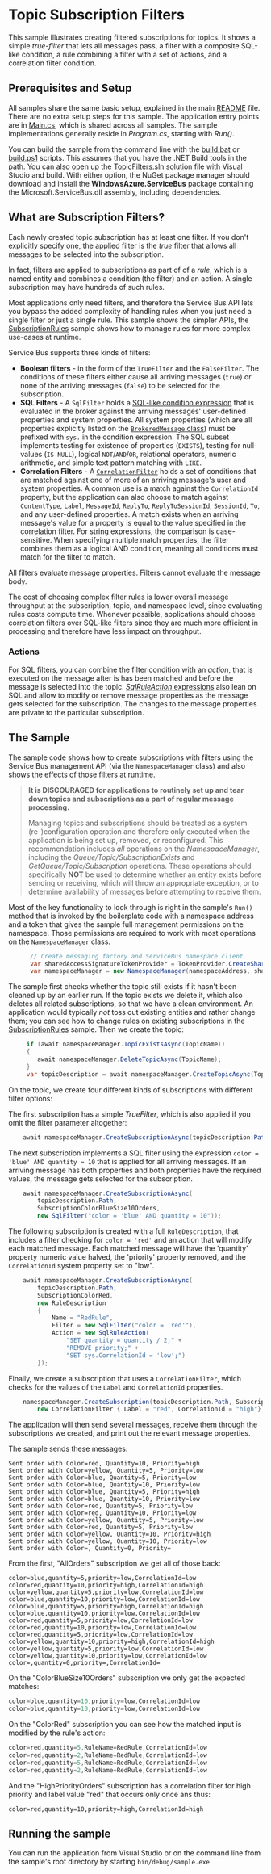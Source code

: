 # Topic Subscription Filters

This sample illustrates creating filtered subscriptions for topics. It shows a simple *true-filter* that lets all messages pass,
a filter with a composite SQL-like condition, a rule combining a filter with a set of actions, and a correlation filter 
condition.  

## Prerequisites and Setup

All samples share the same basic setup, explained in the main [README](../README.md) file. There are no extra setup steps for this sample.
The application entry points are in [Main.cs](../common/Main.md), which is shared across all samples. The sample implementations generally
reside in *Program.cs*, starting with *Run()*.

You can build the sample from the command line with the [build.bat](build.bat) or [build.ps1](build.ps1) scripts. This assumes that you
have the .NET Build tools in the path. You can also open up the [TopicFilters.sln](TopicFilters.sln) solution file with Visual Studio and build.
With either option, the NuGet package manager should download and install the **WindowsAzure.ServiceBus** package containing the
Microsoft.ServiceBus.dll assembly, including dependencies.

## What are Subscription Filters?

Each newly created topic subscription has at least one filter. If you don't explicitly specify one, the applied filter is the 
*true* filter that allows all messages to be selected into the subscription.  

In fact, filters are applied to subscriptions as part of of a *rule*, which is a named entity and combines a condition (the filter)
and an action. A single subscription may have hundreds of such rules. 

Most applications only need filters, and therefore the Service Bus API lets you bypass the added complexity of handling 
rules when you just need a single filter or just a single rule. This sample shows the simpler APIs, 
the [SubscriptionRules](../SubscriptionRules) sample shows how to manage rules for more complex use-cases at runtime.

Service Bus supports three kinds of filters:

* **Boolean filters** - in the form of the ```TrueFilter``` and the ```FalseFilter```. The conditions of these filters either cause all 
  arriving messages (```true```) or none of the arriving messages (```false```) to be selected for the subscription.
* **SQL Filters** - A ```SqlFilter``` holds a [SQL-like condition expression](https://msdn.microsoft.com/library/azure/microsoft.servicebus.messaging.sqlfilter.sqlexpression.aspx)
  that is evaluated in the broker against the arriving messages' user-defined properties and system properties. All system
  properties (which are all properties explicitly listed on the [```BrokeredMessage``` class](https://msdn.microsoft.com/library/microsoft.servicebus.messaging.brokeredmessage_properties.aspx)) 
  must be prefixed with ```sys.``` in the condition expression. The SQL subset implements testing for existence of properties (```EXISTS```), 
  testing for null-values (```IS NULL```), logical ```NOT```/```AND```/```OR```, relational operators, numeric arithmetic, and simple text pattern matching with ```LIKE```.
* **Correlation Filters** - A [```CorrelationFilter```](https://msdn.microsoft.com/library/microsoft.servicebus.messaging.correlationfilter.aspx) holds a
  set of conditions that are matched against one of more of an arriving message's user and system properties. A common use is a match 
  against the ```CorrelationId``` property, but the application can also choose to match against ```ContentType```, ```Label```, ```MessageId```, ```ReplyTo```, ```ReplyToSessionId```, 
  ```SessionId```, ```To```, and any user-defined properties. A match exists when an arriving message's value for a property is equal to the 
  value specified in the correlation filter. For string expressions, the comparison is case-sensitive. When specifying multiple match 
  properties, the filter combines them as a logical AND condition, meaning all conditions must match for the filter to match.   
                                          
All filters evaluate message properties. Filters cannot evaluate the message body.

The cost of choosing complex filter rules is lower overall message throughput at the subscription, topic, and namespace level, since evaluating
rules costs compute time. Whenever possible, applications should choose correlation filters over SQL-like filters since they are much more efficient in 
processing and therefore have less impact on throughput.

### Actions

For SQL filters, you can combine the filter condition with an *action*, that is executed on the message after is has been matched and 
before the message is selected into the topic. [*SqlRuleAction* expressions](https://msdn.microsoft.com/en-us/library/azure/microsoft.servicebus.messaging.sqlruleaction.sqlexpression.aspx) 
also lean on SQL and allow to modify or remove message properties as the message gets selected for the subscription. The 
changes to the message properties are private to the particular subscription. 


## The Sample

The sample code shows how to create subscriptions with filters using the Service Bus management API (via the ```NamespaceManager``` class)
and also shows the effects of those filters at runtime.

> **It is DISCOURAGED for applications to routinely set up and tear down topics and subscriptions as a part of regular message processing.**
>
> Managing topics and subscriptions should be treated as a system (re-)configuration operation and therefore only executed when the 
> application is being set up, removed, or reconfigured. This recommendation includes *all* operations on the *NamespaceManager*, 
> including the *Queue/Topic/SubscriptionExists* and *GetQueue/Topic/Subscription* operations. These operations should specifically 
> **NOT** be used to determine whether an entity exists before sending or receiving, which will throw an appropriate exception, or 
> to determine availability of messages before attempting to receive them.   

Most of the key functionality to look through is right in the sample's ```Run()``` method that is invoked by the boilerplate code
with a namespace address and a token that gives the sample full management permissions on the namespace. Those permissions are 
required to work with most operations on the ```NamespaceManager``` class.

```C#    
      // Create messaging factory and ServiceBus namespace client.
      var sharedAccessSignatureTokenProvider = TokenProvider.CreateSharedAccessSignatureTokenProvider(manageToken);
      var namespaceManager = new NamespaceManager(namespaceAddress, sharedAccessSignatureTokenProvider);
``` 

The sample first checks whether the topic still exists if it hasn't been cleaned up by an earlier run. If the topic exists
we delete it, which also deletes all related subscriptions, so that we have a clean environment. An application would 
typically *not* toss out existing entities and rather change them; you can see how to change rules on existing 
subscriptions in the [SubscriptionRules](../SubscriptionRules) sample. Then we create the topic:

```C#
     if (await namespaceManager.TopicExistsAsync(TopicName))
     {
        await namespaceManager.DeleteTopicAsync(TopicName);
     }
     var topicDescription = await namespaceManager.CreateTopicAsync(TopicName);
```

On the topic, we create four different kinds of subscriptions with different filter options:


The first subscription has a simple *TrueFilter*, which is also applied if you omit the filter 
parameter altogether:
 
```C#
    await namespaceManager.CreateSubscriptionAsync(topicDescription.Path, SubscriptionAllMessages, new TrueFilter());
```

The next subscription implements a SQL filter using the expression ```color = 'blue' AND quantity = 10``` that is applied
for all arriving messages. If an arriving message has both properties and both properties have the required values, 
the message gets selected for the subscription.  
 
```C# 
    await namespaceManager.CreateSubscriptionAsync(
        topicDescription.Path,
        SubscriptionColorBlueSize10Orders,
        new SqlFilter("color = 'blue' AND quantity = 10"));
```

The following subscription is created with a full ```RuleDescription```, that includes a filter checking for ```color = 'red'```
and an action that will modify each matched message. Each matched message will have the 'quantity' property numeric value 
halved, the 'priority' property removed, and the ```CorrelationId``` system property set to "low".

``` C#      
    await namespaceManager.CreateSubscriptionAsync(
        topicDescription.Path,
        SubscriptionColorRed,
        new RuleDescription
        {
            Name = "RedRule",
            Filter = new SqlFilter("color = 'red'"),
            Action = new SqlRuleAction(
                "SET quantity = quantity / 2;" +
                "REMOVE priority;" +
                "SET sys.CorrelationId = 'low';")
        });
```

Finally, we create a subscription that uses a ```CorrelationFilter```, which checks for the values of the ```Label``` and
```CorrelationId``` properties.  

``` C#
    namespaceManager.CreateSubscription(topicDescription.Path, SubscriptionHighPriorityOrders, 
        new CorrelationFilter { Label = "red", CorrelationId = "high"});
```

The application will then send several messages, receive them through the subscriptions we created, and 
print out the relevant message properties.

The sample sends these messages:

```
Sent order with Color=red, Quantity=10, Priority=high
Sent order with Color=yellow, Quantity=5, Priority=low
Sent order with Color=blue, Quantity=5, Priority=low
Sent order with Color=blue, Quantity=10, Priority=low
Sent order with Color=blue, Quantity=5, Priority=high
Sent order with Color=blue, Quantity=10, Priority=low
Sent order with Color=red, Quantity=5, Priority=low
Sent order with Color=red, Quantity=10, Priority=low
Sent order with Color=yellow, Quantity=5, Priority=low
Sent order with Color=red, Quantity=5, Priority=low
Sent order with Color=yellow, Quantity=10, Priority=high
Sent order with Color=yellow, Quantity=10, Priority=low
Sent order with Color=, Quantity=0, Priority=
```

From the first, "AllOrders" subscription we get all of those back:

```
color=blue,quantity=5,priority=low,CorrelationId=low
color=red,quantity=10,priority=high,CorrelationId=high
color=yellow,quantity=5,priority=low,CorrelationId=low
color=blue,quantity=10,priority=low,CorrelationId=low
color=blue,quantity=5,priority=high,CorrelationId=high
color=blue,quantity=10,priority=low,CorrelationId=low
color=red,quantity=5,priority=low,CorrelationId=low
color=red,quantity=10,priority=low,CorrelationId=low
color=red,quantity=5,priority=low,CorrelationId=low
color=yellow,quantity=10,priority=high,CorrelationId=high
color=yellow,quantity=5,priority=low,CorrelationId=low
color=yellow,quantity=10,priority=low,CorrelationId=low
color=,quantity=0,priority=,CorrelationId=
```
On the "ColorBlueSize10Orders" subscription we only get the expected matches:

```C#
color=blue,quantity=10,priority=low,CorrelationId=low
color=blue,quantity=10,priority=low,CorrelationId=low
```

On the "ColorRed" subscription you can see how the matched input is modified
by the rule's action:

```C#
color=red,quantity=5,RuleName=RedRule,CorrelationId=low
color=red,quantity=2,RuleName=RedRule,CorrelationId=low
color=red,quantity=5,RuleName=RedRule,CorrelationId=low
color=red,quantity=2,RuleName=RedRule,CorrelationId=low
``` 
And the "HighPriorityOrders" subscription has a correlation filter for high priority and 
label value "red" that occurs only once ans thus:

``` 
color=red,quantity=10,priority=high,CorrelationId=high
``` 

## Running the sample

You can run the application from Visual Studio or on the command line from the sample's root 
directory by starting <code>bin/debug/sample.exe</code>

